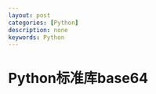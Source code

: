 ```yaml
---
layout: post
categories: [Python]
description: none
keywords: Python
---
```

# Python标准库base64































